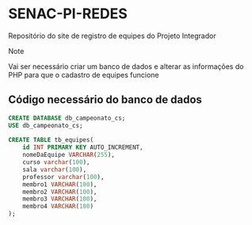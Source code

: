 # SENAC-PI-REDES

Repositório do site de registro de equipes do Projeto Integrador

> [!NOTE]
> Vai ser necessário criar um banco de dados e alterar as informações do PHP para que o cadastro de equipes funcione

## Código necessário do banco de dados

```sql
CREATE DATABASE db_campeonato_cs;
USE db_campeonato_cs;
 
CREATE TABLE tb_equipes(
    id INT PRIMARY KEY AUTO_INCREMENT,
    nomeDaEquipe VARCHAR(255),
    curso varchar(100),
    sala varchar(100),
    professor varchar(100),
    membro1 VARCHAR(100),
    membro2 VARCHAR(100),
    membro3 VARCHAR(100),
    membro4 VARCHAR(100)
);
